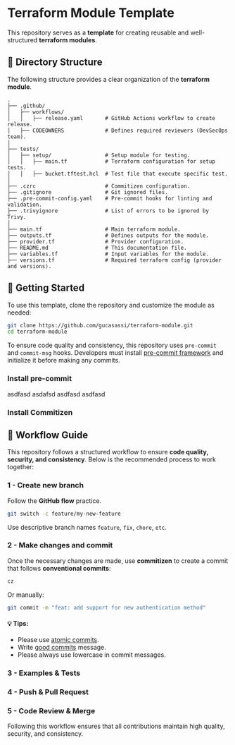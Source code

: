 # Terraform Module Template

This repository serves as a **template** for creating reusable and well-structured **terraform modules**.

## 📂 Directory Structure

The following structure provides a clear organization of the **terraform module**.

```plaintext
.
├── .github/
│   ├── workflows/
│   │   ├── release.yaml       # GitHub Actions workflow to create release.
│   ├── CODEOWNERS             # Defines required reviewers (DevSecOps team).
│
├── tests/
│   ├── setup/                 # Setup module for testing.
│   │   ├── main.tf            # Terraform configuration for setup tests.
│   │   ├── bucket.tftest.hcl  # Test file that execute specific test.
│
├── .czrc                      # Commitizen configuration.
├── .gitignore                 # Git ignored files.
├── .pre-commit-config.yaml    # Pre-commit hooks for linting and validation.
├── .trivyignore               # List of errors to be ignored by Trivy.
│
├── main.tf                    # Main terraform module.
├── outputs.tf                 # Defines outputs for the module.
├── provider.tf                # Provider configuration.
├── README.md                  # This documentation file.
├── variables.tf               # Input variables for the module.
├── versions.tf                # Required terraform config (provider and versions).
```

## 🚀 Getting Started

To use this template, clone the repository and customize the module as needed:

```bash
git clone https://github.com/gucasassi/terraform-module.git
cd terraform-module
```

To ensure code quality and consistency, this repository uses `pre-commit` and `commit-msg` hooks. Developers must install [pre-commit framework](https://pre-commit.com/) and initialize it before making any commits.

### Install pre-commit

asdfasd asdafsd asdfasd asdfasd

### Install Commitizen

## 🔄 Workflow Guide

This repository follows a structured workflow to ensure **code quality, security, and consistency**. Below is the recommended process to work together:

### 1 - Create new branch

Follow the **GitHub flow** practice.

```bash
git switch -c feature/my-new-feature
```

Use descriptive branch names `feature`, `fix`, `chore`, `etc`.

### 2 - Make changes and commit

Once the necessary changes are made, use **commitizen** to create a commit that follows **conventional commits**:

```bash
cz
```

Or manually:

```bash
git commit -m "feat: add support for new authentication method"
```

#### 💡 Tips:

- Please use [atomic commits](https://dev.to/samuelfaure/how-atomic-git-commits-dramatically-increased-my-productivity-and-will-increase-yours-too-4a84).
- Write [good commits](https://www.freecodecamp.org/news/how-to-write-better-git-commit-messages/) message.
- Please always use lowercase in commit messages.

### 3 - Examples & Tests

### 4 - Push & Pull Request

### 5 - Code Review & Merge

Following this workflow ensures that all contributions maintain high quality, security, and consistency.
